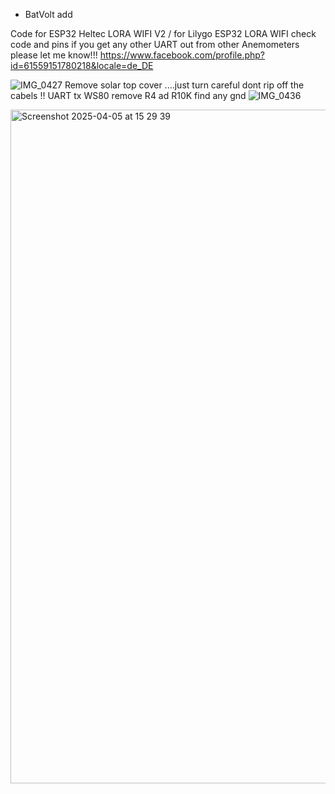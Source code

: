- BatVolt add

Code for ESP32 Heltec LORA WIFI V2 / for Lilygo ESP32 LORA WIFI check code and pins
if you get any other UART out from other Anemometers please let me know!!!
https://www.facebook.com/profile.php?id=61559151780218&locale=de_DE






![IMG_0427](https://github.com/user-attachments/assets/5a7ca207-e0d1-4810-bba2-994f970e5809)
Remove solar top cover ....just turn careful dont rip off the cabels !! UART tx WS80 remove R4 ad R10K find any gnd
![IMG_0436](https://github.com/user-attachments/assets/728e4624-3994-4eed-abe3-71bb0919d9c2)

<img width="1078" alt="Screenshot 2025-04-05 at 15 29 39" src="https://github.com/user-attachments/assets/6286f033-66a9-4fc1-b0e0-91873e72be0d" />
